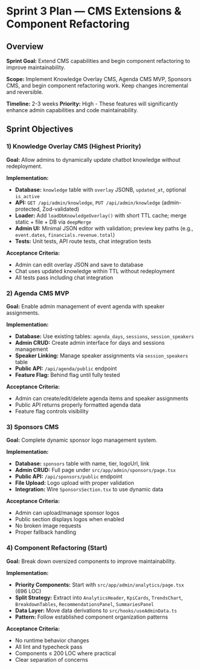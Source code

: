 # Sprint 3 Plan — CMS Extensions & Component Refactoring

## Overview

**Sprint Goal:** Extend CMS capabilities and begin component refactoring to improve maintainability.

**Scope:** Implement Knowledge Overlay CMS, Agenda CMS MVP, Sponsors CMS, and begin component refactoring work. Keep changes incremental and reversible.

**Timeline:** 2-3 weeks
**Priority:** High - These features will significantly enhance admin capabilities and code maintainability.

## Sprint Objectives

### 1) Knowledge Overlay CMS (Highest Priority)

**Goal:** Allow admins to dynamically update chatbot knowledge without redeployment.

**Implementation:**

- **Database:** `knowledge` table with `overlay` JSONB, `updated_at`, optional `is_active`
- **API:** `GET /api/admin/knowledge`, `PUT /api/admin/knowledge` (admin-protected, Zod-validated)
- **Loader:** Add `loadDbKnowledgeOverlay()` with short TTL cache; merge static + file + DB via `deepMerge`
- **Admin UI:** Minimal JSON editor with validation; preview key paths (e.g., `event.dates`, `financials.revenue.total`)
- **Tests:** Unit tests, API route tests, chat integration tests

**Acceptance Criteria:**

- Admin can edit overlay JSON and save to database
- Chat uses updated knowledge within TTL without redeployment
- All tests pass including chat integration

### 2) Agenda CMS MVP

**Goal:** Enable admin management of event agenda with speaker assignments.

**Implementation:**

- **Database:** Use existing tables: `agenda_days`, `sessions`, `session_speakers`
- **Admin CRUD:** Create admin interface for days and sessions management
- **Speaker Linking:** Manage speaker assignments via `session_speakers` table
- **Public API:** `/api/agenda/public` endpoint
- **Feature Flag:** Behind flag until fully tested

**Acceptance Criteria:**

- Admin can create/edit/delete agenda items and speaker assignments
- Public API returns properly formatted agenda data
- Feature flag controls visibility

### 3) Sponsors CMS

**Goal:** Complete dynamic sponsor logo management system.

**Implementation:**

- **Database:** `sponsors` table with name, tier, logoUrl, link
- **Admin CRUD:** Full page under `src/app/admin/sponsors/page.tsx`
- **Public API:** `/api/sponsors/public` endpoint
- **File Upload:** Logo upload with proper validation
- **Integration:** Wire `SponsorsSection.tsx` to use dynamic data

**Acceptance Criteria:**

- Admin can upload/manage sponsor logos
- Public section displays logos when enabled
- No broken image requests
- Proper fallback handling

### 4) Component Refactoring (Start)

**Goal:** Break down oversized components to improve maintainability.

**Implementation:**

- **Priority Components:** Start with `src/app/admin/analytics/page.tsx` (696 LOC)
- **Split Strategy:** Extract into `AnalyticsHeader`, `KpiCards`, `TrendsChart`, `BreakdownTables`, `RecommendationsPanel`, `SummariesPanel`
- **Data Layer:** Move data derivations to `src/hooks/useAdminData.ts`
- **Pattern:** Follow established component organization patterns

**Acceptance Criteria:**

- No runtime behavior changes
- All lint and typecheck pass
- Components ≤ 200 LOC where practical
- Clear separation of concerns
